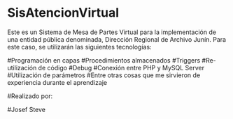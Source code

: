 # SisAtencionVirtual

Este es un Sistema de Mesa de Partes Virtual para la implementación de una entidad pública denominada, Dirección Regional de Archivo Junín. Para este caso, se utilizarán las siguientes tecnologías:

#Programación en capas
#Procedimientos almacenados
#Triggers
#Re-utilización de código
#Debug
#Conexión entre PHP y MySQL Server
#Utilización de parámetros
#Entre otras cosas que me sirvieron de experiencia durante el aprendizaje

#Realizado por:

#Josef Steve
